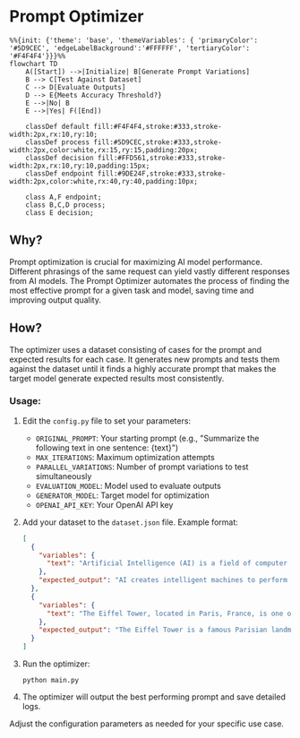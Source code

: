 # Prompt Optimizer

```mermaid
%%{init: {'theme': 'base', 'themeVariables': { 'primaryColor': '#5D9CEC', 'edgeLabelBackground':'#FFFFFF', 'tertiaryColor': '#F4F4F4'}}}%%
flowchart TD
    A([Start]) -->|Initialize| B[Generate Prompt Variations]
    B --> C[Test Against Dataset]
    C --> D[Evaluate Outputs]
    D --> E{Meets Accuracy Threshold?}
    E -->|No| B
    E -->|Yes| F([End])
    
    classDef default fill:#F4F4F4,stroke:#333,stroke-width:2px,rx:10,ry:10;
    classDef process fill:#5D9CEC,stroke:#333,stroke-width:2px,color:white,rx:15,ry:15,padding:20px;
    classDef decision fill:#FFD561,stroke:#333,stroke-width:2px,rx:10,ry:10,padding:15px;
    classDef endpoint fill:#9DE24F,stroke:#333,stroke-width:2px,color:white,rx:40,ry:40,padding:10px;
    
    class A,F endpoint;
    class B,C,D process;
    class E decision;
```

## Why?

Prompt optimization is crucial for maximizing AI model performance. Different phrasings of the same request can yield vastly different responses from AI models. The Prompt Optimizer automates the process of finding the most effective prompt for a given task and model, saving time and improving output quality.

## How?

The optimizer uses a dataset consisting of cases for the prompt and expected results for each case. It generates new prompts and tests them against the dataset until it finds a highly accurate prompt that makes the target model generate expected results most consistently.

### Usage:

1. Edit the `config.py` file to set your parameters:
   - `ORIGINAL_PROMPT`: Your starting prompt
     (e.g., "Summarize the following text in one sentence: {text}")
   - `MAX_ITERATIONS`: Maximum optimization attempts
   - `PARALLEL_VARIATIONS`: Number of prompt variations to test simultaneously
   - `EVALUATION_MODEL`: Model used to evaluate outputs
   - `GENERATOR_MODEL`: Target model for optimization
   - `OPENAI_API_KEY`: Your OpenAI API key

2. Add your dataset to the `dataset.json` file. Example format:
   ```json
   [
     {
       "variables": {
         "text": "Artificial Intelligence (AI) is a field of computer science focused on creating intelligent machines that can perform tasks typically requiring human intelligence."
       },
       "expected_output": "AI creates intelligent machines to perform human-like tasks."
     },
     {
       "variables": {
         "text": "The Eiffel Tower, located in Paris, France, is one of the world's most recognizable landmarks."
       },
       "expected_output": "The Eiffel Tower is a famous Parisian landmark."
     }
   ]
   ```

3. Run the optimizer:
   ```
   python main.py
   ```

4. The optimizer will output the best performing prompt and save detailed logs.

Adjust the configuration parameters as needed for your specific use case.